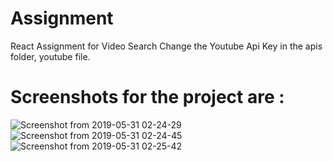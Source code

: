 # Assignment
React Assignment for Video Search
Change the Youtube Api Key in the apis folder, youtube file.

# Screenshots for the project are :

![Screenshot from 2019-05-31 02-24-29](https://user-images.githubusercontent.com/17474481/58664165-ba20ac00-834b-11e9-82d4-269ed2e66c78.png)
![Screenshot from 2019-05-31 02-24-45](https://user-images.githubusercontent.com/17474481/58664177-bee56000-834b-11e9-933c-7a6d6e8cdd99.png)
![Screenshot from 2019-05-31 02-25-42](https://user-images.githubusercontent.com/17474481/58664184-c1e05080-834b-11e9-980e-61dc57d3cb44.png)



